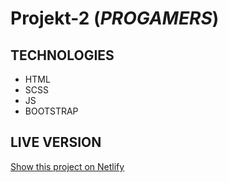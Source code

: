# Projekt-2 (*PROGAMERS*)
## TECHNOLOGIES

* HTML
* SCSS
* JS
* BOOTSTRAP

## LIVE VERSION

[Show this project on Netlify](https://loving-keller-0a8d53.netlify.app)

